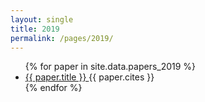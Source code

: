 ```yaml
---
layout: single
title: 2019
permalink: /pages/2019/
---
```


<ul>
<!-- TODO generate pages and navigation https://jekyllrb.com/docs/plugins/generators/ or hardcode everything to deploy faster - better -->
    {% for paper in site.data.papers_2019 %}
      <li>
        <a href="{{ paper.url }}">
            {{ paper.title }}
        </a> {{ paper.cites }}
      </li>
    {% endfor %}
</ul>

